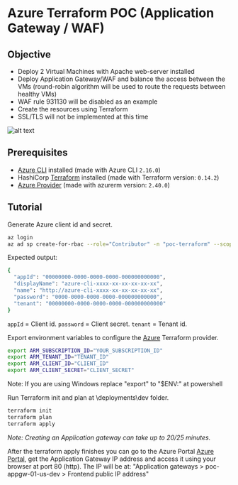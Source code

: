 # Azure Terraform POC (Application Gateway / WAF)

## Objective
* Deploy 2 Virtual Machines with Apache web-server installed
* Deploy Application Gateway/WAF and balance the access between the VMs (round-robin algorithm will be used to route the requests between healthy VMs)
* WAF rule 931130 will be disabled as an example
* Create the resources using Terraform
* SSL/TLS will not be implemented at this time

![alt text](https://github.com/ModusCreateOrg/azure-terraform-demos/blob/master/poc_application_gateway_waf/architecture.png?raw=true)

## Prerequisites

* [Azure CLI](https://docs.microsoft.com/en-us/cli/azure/install-azure-cli?view=azure-cli-latest) installed (made with Azure CLI `2.16.0`)
* HashiCorp [Terraform](https://terraform.io/downloads.html) installed (made with Terraform version: `0.14.2`)
* [Azure Provider](https://www.terraform.io/docs/providers/azurerm/index.html) (made with azurerm version: `2.40.0`)

## Tutorial

Generate Azure client id and secret.

```bash
az login
az ad sp create-for-rbac --role="Contributor" -n "poc-terraform" --scopes="/subscriptions/YOUR_SUBSCRIPTION_ID"
```

Expected output:

```bash
{
  "appId": "00000000-0000-0000-0000-000000000000",
  "displayName": "azure-cli-xxxx-xx-xx-xx-xx-xx",
  "name": "http://azure-cli-xxxx-xx-xx-xx-xx-xx",
  "password": "0000-0000-0000-0000-000000000000",
  "tenant": "00000000-0000-0000-0000-000000000000"
}
```

`appId` = Client id.
`password` = Client secret.
`tenant` = Tenant id.

Export environment variables to configure the [Azure](https://www.terraform.io/docs/providers/azurerm/index.html) Terraform provider.

```bash
export ARM_SUBSCRIPTION_ID="YOUR_SUBSCRIPTION_ID"
export ARM_TENANT_ID="TENANT_ID"
export ARM_CLIENT_ID="CLIENT_ID"
export ARM_CLIENT_SECRET="CLIENT_SECRET"
```
Note: If you are using Windows replace "export" to "$ENV:" at powershell

Run Terraform init and plan at \deployments\dev folder.

```bash
terraform init
terraform plan
terraform apply
```

*Note: Creating an Application gateway can take up to 20/25 minutes.*

After the terraform apply finishes you can go to the Azure Portal  [Azure Portal](https://portal.azure.com/), get the Application Gateway IP address and access it using your browser at port 80 (http).
The IP will be at: "Application gateways > poc-appgw-01-us-dev > Frontend public IP address"
